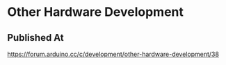 # Other Hardware Development

## Published At

https://forum.arduino.cc/c/development/other-hardware-development/38
